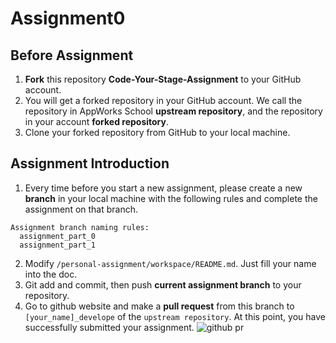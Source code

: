 # Assignment0

## Before Assignment
1. **Fork** this repository **Code-Your-Stage-Assignment** to your GitHub account.
2. You will get a forked repository in your GitHub account. We call the repository in AppWorks School **upstream repository**, and the repository in your account **forked repository**.
3. Clone your forked repository from GitHub to your local machine.

## Assignment Introduction

1. Every time before you start a new assignment, please create a new **branch** in your local machine with the following rules and complete the assignment on that branch.

```
Assignment branch naming rules:
  assignment_part_0
  assignment_part_1
```

2. Modify `/personal-assignment/workspace/README.md`. Just fill your name into the doc.
3. Git add and commit, then push **current assignment branch** to your repository.
4. Go to github website and make a **pull request** from this branch to `[your_name]_develope` of the `upstream repository`. At this point, you have successfully submitted your assignment.
![github pr](https://i.imgur.com/fliEMhW.png)
